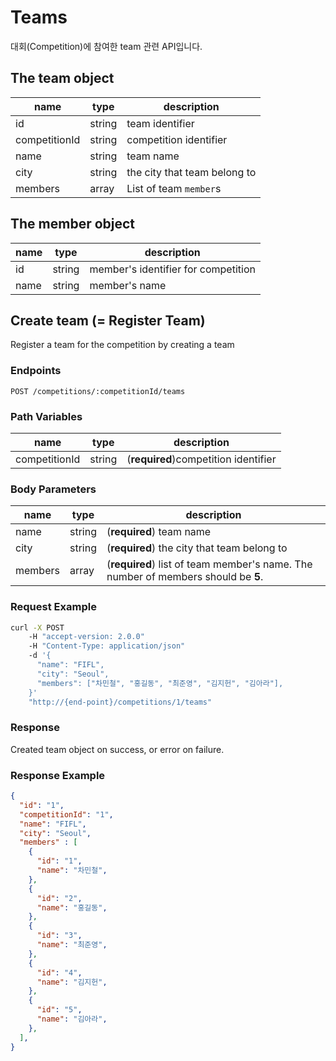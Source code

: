 # Teams
대회(Competition)에 참여한 team 관련 API입니다.

## The team object
| name | type | description |
| --- | --- | --- |
| id | string | team identifier |
| competitionId | string | competition identifier |
| name | string | team name |
| city | string | the city that team belong to |
| members | array | List of team `member`s |

## The member object
| name | type | description |
| --- | --- | --- |
| id | string | member's identifier for competition |
| name | string | member's name |

## Create team (= Register Team)
Register a team for the competition by creating a team

### Endpoints
`POST /competitions/:competitionId/teams`

### Path Variables
| name | type | description |
| --- | --- | --- |
| competitionId | string | (**required**)competition identifier |

### Body Parameters
| name | type | description |
| --- | --- | --- |
| name | string | (**required**) team name |
| city | string | (**required**) the city that team belong to |
| members | array | (**required**) list of team member's name. The number of members should be **5**.|

### Request Example

```sh
curl -X POST
    -H "accept-version: 2.0.0"
    -H "Content-Type: application/json"
    -d '{
      "name": "FIFL",
      "city": "Seoul",
      "members": ["차민철", "홍길동", "최준영", "김지헌", "김아라"],
    }'
    "http://{end-point}/competitions/1/teams"
```

### Response
Created team object on success, or error on failure.

### Response Example
``` json
{
  "id": "1",
  "competitionId": "1",
  "name": "FIFL",
  "city": "Seoul",
  "members" : [
    {
      "id": "1",
      "name": "차민철",
    },
    {
      "id": "2",
      "name": "홍길동",
    },
    {
      "id": "3",
      "name": "최준영",
    },
    {
      "id": "4",
      "name": "김지헌",
    },
    {
      "id": "5",
      "name": "김아라",
    },
  ],
}
```
